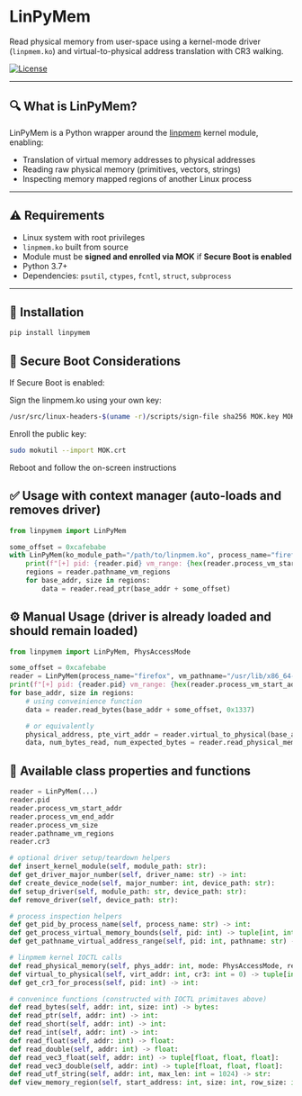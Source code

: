 # LinPyMem

Read physical memory from user-space using a kernel-mode driver (`linpmem.ko`) and virtual-to-physical address translation with CR3 walking.

[![License](https://img.shields.io/badge/license-MIT-blue.svg)](LICENSE)

---

## 🔍 What is LinPyMem?

LinPyMem is a Python wrapper around the [linpmem](https://github.com/Velocidex/Linpmem) kernel module, enabling:
- Translation of virtual memory addresses to physical addresses
- Reading raw physical memory (primitives, vectors, strings)
- Inspecting memory mapped regions of another Linux process

---

## ⚠️ Requirements

- Linux system with root privileges
- `linpmem.ko` built from source
- Module must be **signed and enrolled via MOK** if **Secure Boot is enabled**
- Python 3.7+
- Dependencies: `psutil`, `ctypes`, `fcntl`, `struct`, `subprocess`

---

## 🔧 Installation

```bash
pip install linpymem
```

## 🔐 Secure Boot Considerations

If Secure Boot is enabled:

  Sign the linpmem.ko using your own key:
  ```bash
  /usr/src/linux-headers-$(uname -r)/scripts/sign-file sha256 MOK.key MOK.crt linpmem.ko
  ```
  
  Enroll the public key:
  ```bash
  sudo mokutil --import MOK.crt
  ```
  
  Reboot and follow the on-screen instructions

## ✅ Usage with context manager (auto-loads and removes driver)
```python
from linpymem import LinPyMem

some_offset = 0xcafebabe
with LinPyMem(ko_module_path="/path/to/linpmem.ko", process_name="firefox", vm_pathname="/usr/lib/x86_64-linux-gnu/libc.so.6") as reader:
    print(f"[+] pid: {reader.pid} vm_range: {hex(reader.process_vm_start_addr)}-{hex(reader.process_vm_end_addr)} size: {hex(reader.process_vm_size)} cr3: {hex(reader.cr3)}")
    regions = reader.pathname_vm_regions
    for base_addr, size in regions:
        data = reader.read_ptr(base_addr + some_offset)
```

## ⚙️ Manual Usage (driver is already loaded and should remain loaded)

```python
from linpymem import LinPyMem, PhysAccessMode

some_offset = 0xcafebabe
reader = LinPyMem(process_name="firefox", vm_pathname="/usr/lib/x86_64-linux-gnu/libc.so.6")
print(f"[+] pid: {reader.pid} vm_range: {hex(reader.process_vm_start_addr)}-{hex(reader.process_vm_end_addr)} size: {hex(reader.process_vm_size)} cr3: {hex(reader.cr3)}")
for base_addr, size in regions:
    # using conveinience function
    data = reader.read_bytes(base_addr + some_offset, 0x1337)

    # or equivalently
    physical_address, pte_virt_addr = reader.virtual_to_physical(base_addr + some_offset, reader.cr3)
    data, num_bytes_read, num_expected_bytes = reader.read_physical_memory(physical_address, PhysAccessMode.PHYS_BUFFER_READ, 0x1337)
```

## 🧭 Available class properties and functions
```python
reader = LinPyMem(...)
reader.pid
reader.process_vm_start_addr
reader.process_vm_end_addr
reader.process_vm_size
reader.pathname_vm_regions
reader.cr3

# optional driver setup/teardown helpers
def insert_kernel_module(self, module_path: str):
def get_driver_major_number(self, driver_name: str) -> int:
def create_device_node(self, major_number: int, device_path: str):
def setup_driver(self, module_path: str, device_path: str):
def remove_driver(self, device_path: str):

# process inspection helpers
def get_pid_by_process_name(self, process_name: str) -> int:
def get_process_virtual_memory_bounds(self, pid: int) -> tuple[int, int, int]:
def get_pathname_virtual_address_range(self, pid: int, pathname: str) -> list[tuple[int, int]]:

# linpmem kernel IOCTL calls
def read_physical_memory(self, phys_addr: int, mode: PhysAccessMode, readbuffer_size: int = 0) -> tuple:
def virtual_to_physical(self, virt_addr: int, cr3: int = 0) -> tuple[int, int]:
def get_cr3_for_process(self, pid: int) -> int:

# convenince functions (constructed with IOCTL primitaves above)
def read_bytes(self, addr: int, size: int) -> bytes:
def read_ptr(self, addr: int) -> int:
def read_short(self, addr: int) -> int:
def read_int(self, addr: int) -> int:
def read_float(self, addr: int) -> float:
def read_double(self, addr: int) -> float:
def read_vec3_float(self, addr: int) -> tuple[float, float, float]:
def read_vec3_double(self, addr: int) -> tuple[float, float, float]:
def read_utf_string(self, addr: int, max_len: int = 1024) -> str:
def view_memory_region(self, start_address: int, size: int, row_size: int = 16):
```
